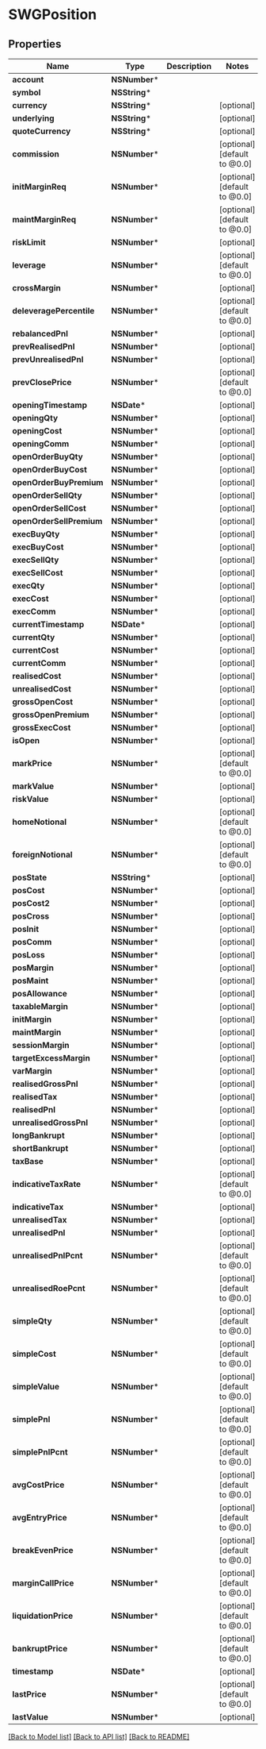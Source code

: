 # SWGPosition

## Properties
Name | Type | Description | Notes
------------ | ------------- | ------------- | -------------
**account** | **NSNumber*** |  | 
**symbol** | **NSString*** |  | 
**currency** | **NSString*** |  | [optional] 
**underlying** | **NSString*** |  | [optional] 
**quoteCurrency** | **NSString*** |  | [optional] 
**commission** | **NSNumber*** |  | [optional] [default to @0.0]
**initMarginReq** | **NSNumber*** |  | [optional] [default to @0.0]
**maintMarginReq** | **NSNumber*** |  | [optional] [default to @0.0]
**riskLimit** | **NSNumber*** |  | [optional] 
**leverage** | **NSNumber*** |  | [optional] [default to @0.0]
**crossMargin** | **NSNumber*** |  | [optional] 
**deleveragePercentile** | **NSNumber*** |  | [optional] [default to @0.0]
**rebalancedPnl** | **NSNumber*** |  | [optional] 
**prevRealisedPnl** | **NSNumber*** |  | [optional] 
**prevUnrealisedPnl** | **NSNumber*** |  | [optional] 
**prevClosePrice** | **NSNumber*** |  | [optional] [default to @0.0]
**openingTimestamp** | **NSDate*** |  | [optional] 
**openingQty** | **NSNumber*** |  | [optional] 
**openingCost** | **NSNumber*** |  | [optional] 
**openingComm** | **NSNumber*** |  | [optional] 
**openOrderBuyQty** | **NSNumber*** |  | [optional] 
**openOrderBuyCost** | **NSNumber*** |  | [optional] 
**openOrderBuyPremium** | **NSNumber*** |  | [optional] 
**openOrderSellQty** | **NSNumber*** |  | [optional] 
**openOrderSellCost** | **NSNumber*** |  | [optional] 
**openOrderSellPremium** | **NSNumber*** |  | [optional] 
**execBuyQty** | **NSNumber*** |  | [optional] 
**execBuyCost** | **NSNumber*** |  | [optional] 
**execSellQty** | **NSNumber*** |  | [optional] 
**execSellCost** | **NSNumber*** |  | [optional] 
**execQty** | **NSNumber*** |  | [optional] 
**execCost** | **NSNumber*** |  | [optional] 
**execComm** | **NSNumber*** |  | [optional] 
**currentTimestamp** | **NSDate*** |  | [optional] 
**currentQty** | **NSNumber*** |  | [optional] 
**currentCost** | **NSNumber*** |  | [optional] 
**currentComm** | **NSNumber*** |  | [optional] 
**realisedCost** | **NSNumber*** |  | [optional] 
**unrealisedCost** | **NSNumber*** |  | [optional] 
**grossOpenCost** | **NSNumber*** |  | [optional] 
**grossOpenPremium** | **NSNumber*** |  | [optional] 
**grossExecCost** | **NSNumber*** |  | [optional] 
**isOpen** | **NSNumber*** |  | [optional] 
**markPrice** | **NSNumber*** |  | [optional] [default to @0.0]
**markValue** | **NSNumber*** |  | [optional] 
**riskValue** | **NSNumber*** |  | [optional] 
**homeNotional** | **NSNumber*** |  | [optional] [default to @0.0]
**foreignNotional** | **NSNumber*** |  | [optional] [default to @0.0]
**posState** | **NSString*** |  | [optional] 
**posCost** | **NSNumber*** |  | [optional] 
**posCost2** | **NSNumber*** |  | [optional] 
**posCross** | **NSNumber*** |  | [optional] 
**posInit** | **NSNumber*** |  | [optional] 
**posComm** | **NSNumber*** |  | [optional] 
**posLoss** | **NSNumber*** |  | [optional] 
**posMargin** | **NSNumber*** |  | [optional] 
**posMaint** | **NSNumber*** |  | [optional] 
**posAllowance** | **NSNumber*** |  | [optional] 
**taxableMargin** | **NSNumber*** |  | [optional] 
**initMargin** | **NSNumber*** |  | [optional] 
**maintMargin** | **NSNumber*** |  | [optional] 
**sessionMargin** | **NSNumber*** |  | [optional] 
**targetExcessMargin** | **NSNumber*** |  | [optional] 
**varMargin** | **NSNumber*** |  | [optional] 
**realisedGrossPnl** | **NSNumber*** |  | [optional] 
**realisedTax** | **NSNumber*** |  | [optional] 
**realisedPnl** | **NSNumber*** |  | [optional] 
**unrealisedGrossPnl** | **NSNumber*** |  | [optional] 
**longBankrupt** | **NSNumber*** |  | [optional] 
**shortBankrupt** | **NSNumber*** |  | [optional] 
**taxBase** | **NSNumber*** |  | [optional] 
**indicativeTaxRate** | **NSNumber*** |  | [optional] [default to @0.0]
**indicativeTax** | **NSNumber*** |  | [optional] 
**unrealisedTax** | **NSNumber*** |  | [optional] 
**unrealisedPnl** | **NSNumber*** |  | [optional] 
**unrealisedPnlPcnt** | **NSNumber*** |  | [optional] [default to @0.0]
**unrealisedRoePcnt** | **NSNumber*** |  | [optional] [default to @0.0]
**simpleQty** | **NSNumber*** |  | [optional] [default to @0.0]
**simpleCost** | **NSNumber*** |  | [optional] [default to @0.0]
**simpleValue** | **NSNumber*** |  | [optional] [default to @0.0]
**simplePnl** | **NSNumber*** |  | [optional] [default to @0.0]
**simplePnlPcnt** | **NSNumber*** |  | [optional] [default to @0.0]
**avgCostPrice** | **NSNumber*** |  | [optional] [default to @0.0]
**avgEntryPrice** | **NSNumber*** |  | [optional] [default to @0.0]
**breakEvenPrice** | **NSNumber*** |  | [optional] [default to @0.0]
**marginCallPrice** | **NSNumber*** |  | [optional] [default to @0.0]
**liquidationPrice** | **NSNumber*** |  | [optional] [default to @0.0]
**bankruptPrice** | **NSNumber*** |  | [optional] [default to @0.0]
**timestamp** | **NSDate*** |  | [optional] 
**lastPrice** | **NSNumber*** |  | [optional] [default to @0.0]
**lastValue** | **NSNumber*** |  | [optional] 

[[Back to Model list]](../README.md#documentation-for-models) [[Back to API list]](../README.md#documentation-for-api-endpoints) [[Back to README]](../README.md)


